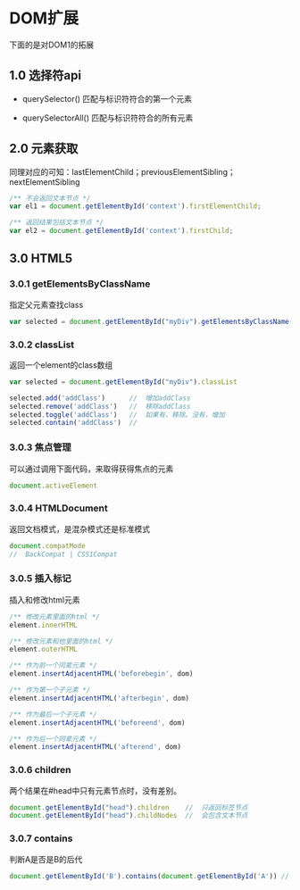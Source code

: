 

# DOM扩展
下面的是对DOM1的拓展

## 1.0 选择符api
- querySelector()     匹配与标识符符合的第一个元素

- querySelectorAll()  匹配与标识符符合的所有元素

## 2.0 元素获取
同理对应的可知：lastElementChild；previousElementSibling；nextElementSibling
```js
/** 不会返回文本节点 */
var el1 = document.getElementById('context').firstElementChild;

/** 返回结果包括文本节点 */
var el2 = document.getElementById('context').firstChild;
```


## 3.0 HTML5

### 3.0.1 getElementsByClassName
指定父元素查找class
```js
var selected = document.getElementById("myDiv").getElementsByClassName("selected");
```

### 3.0.2 classList
返回一个element的class数组
```js
var selected = document.getElementById("myDiv").classList

selected.add('addClass')      //  增加addClass
selected.remove('addClass')   //  移除addClass
selected.toggle('addClass')   //  如果有，移除。没有，增加
selected.contain('addClass')  //  
```


### 3.0.3 焦点管理
可以通过调用下面代码，来取得获得焦点的元素
```js
document.activeElement
```





### 3.0.4 HTMLDocument
返回文档模式，是混杂模式还是标准模式
```js
document.compatMode 
//  BackCompat | CSS1Compat
```




### 3.0.5 插入标记
插入和修改html元素
```js
/** 修改元素里面的html */
element.innerHTML

/** 修改元素和他里面的html */
element.outerHTML

/** 作为前一个同辈元素 */
element.insertAdjacentHTML('beforebegin', dom)

/** 作为第一个子元素 */
element.insertAdjacentHTML('afterbegin', dom)

/** 作为最后一个子元素 */
element.insertAdjacentHTML('beforeend', dom)

/** 作为后一个同辈元素 */
element.insertAdjacentHTML('afterend', dom)
```


### 3.0.6 children
两个结果在#head中只有元素节点时，没有差别。
```js
document.getElementById("head").children    //  只返回标签节点
document.getElementById("head").childNodes  //  会包含文本节点
```




### 3.0.7 contains
判断A是否是B的后代
```js
document.getElementById('B').contains(document.getElementById('A')) //  true
```